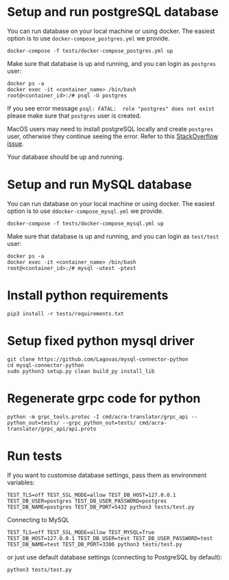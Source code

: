 # Setup and run postgreSQL database

You can run database on your local machine or using docker. The easiest option is to use `docker-compose_postgres.yml` we provide.

```console
docker-compose -f tests/docker-compose_postgres.yml up
```

Make sure that database is up and running, and you can login as `postgres` user:

```console
docker ps -a
docker exec -it <container_name> /bin/bash
root@<container_id>:/# psql -U postgres
```

If you see error message `psql: FATAL:  role "postgres" does not exist` please make sure that `postgres` user is created. 


MacOS users may need to install postgreSQL locally and create `postgres` user, otherwise they continue seeing the error. Refer to this [StackOverflow issue](https://stackoverflow.com/a/35308200/2238082).

Your database should be up and running.

# Setup and run MySQL database

You can run database on your local machine or using docker. The easiest option is to use `ddocker-compose_mysql.yml` we provide.

```console
docker-compose -f tests/docker-compose_mysql.yml up
```

Make sure that database is up and running, and you can login as `test/test` user:

```console
docker ps -a
docker exec -it <container_name> /bin/bash
root@<container_id>:/# mysql -utest -ptest
```

# Install python requirements

```console
pip3 install -r tests/requirements.txt
```

# Setup fixed python mysql driver
```
git clone https://github.com/Lagovas/mysql-connector-python
cd mysql-connector-python
sudo python3 setup.py clean build_py install_lib
```

# Regenerate grpc code for python
```
python -m grpc_tools.protoc -I cmd/acra-translator/grpc_api --python_out=tests/ --grpc_python_out=tests/ cmd/acra-translator/grpc_api/api.proto
```

# Run tests

If you want to customise database settings, pass them as environment variables:

```console
TEST_TLS=off TEST_SSL_MODE=allow TEST_DB_HOST=127.0.0.1 TEST_DB_USER=postgres TEST_DB_USER_PASSWORD=postgres TEST_DB_NAME=postgres TEST_DB_PORT=5432 python3 tests/test.py
``` 

Connecting to MySQL

```console
TEST_TLS=off TEST_SSL_MODE=allow TEST_MYSQL=True TEST_DB_HOST=127.0.0.1 TEST_DB_USER=test TEST_DB_USER_PASSWORD=test TEST_DB_NAME=test TEST_DB_PORT=3306 python3 tests/test.py
``` 

or just use default database settings (connecting to PostgreSQL by default):

```console
python3 tests/test.py
```
